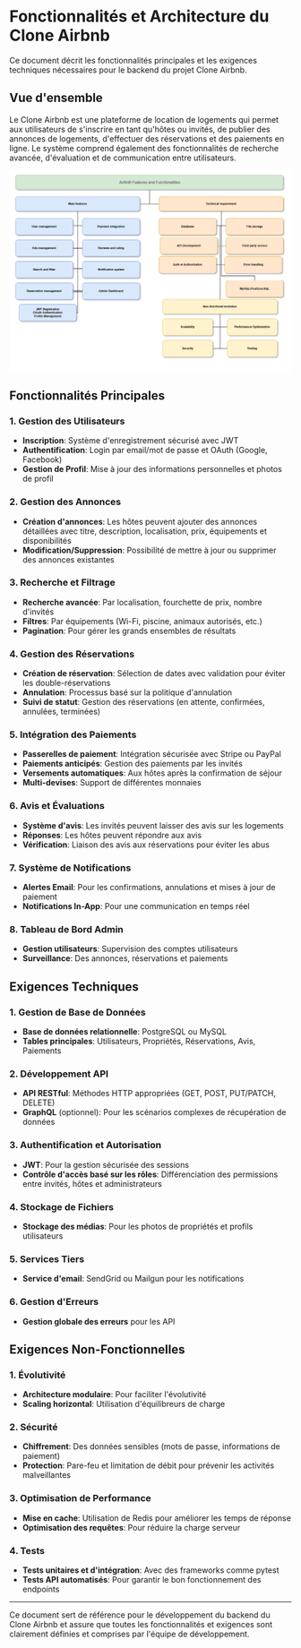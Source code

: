 # Fonctionnalités et Architecture du Clone Airbnb

Ce document décrit les fonctionnalités principales et les exigences techniques nécessaires pour le backend du projet Clone Airbnb.

## Vue d'ensemble

Le Clone Airbnb est une plateforme de location de logements qui permet aux utilisateurs de s'inscrire en tant qu'hôtes ou invités, de publier des annonces de logements, d'effectuer des réservations et des paiements en ligne. Le système comprend également des fonctionnalités de recherche avancée, d'évaluation et de communication entre utilisateurs.

![Diagramme des fonctionnalités du Clone Airbnb](./image.png)

## Fonctionnalités Principales

### 1. Gestion des Utilisateurs
- **Inscription**: Système d'enregistrement sécurisé avec JWT
- **Authentification**: Login par email/mot de passe et OAuth (Google, Facebook)
- **Gestion de Profil**: Mise à jour des informations personnelles et photos de profil

### 2. Gestion des Annonces
- **Création d'annonces**: Les hôtes peuvent ajouter des annonces détaillées avec titre, description, localisation, prix, équipements et disponibilités
- **Modification/Suppression**: Possibilité de mettre à jour ou supprimer des annonces existantes

### 3. Recherche et Filtrage
- **Recherche avancée**: Par localisation, fourchette de prix, nombre d'invités
- **Filtres**: Par équipements (Wi-Fi, piscine, animaux autorisés, etc.)
- **Pagination**: Pour gérer les grands ensembles de résultats

### 4. Gestion des Réservations
- **Création de réservation**: Sélection de dates avec validation pour éviter les double-réservations
- **Annulation**: Processus basé sur la politique d'annulation
- **Suivi de statut**: Gestion des réservations (en attente, confirmées, annulées, terminées)

### 5. Intégration des Paiements
- **Passerelles de paiement**: Intégration sécurisée avec Stripe ou PayPal
- **Paiements anticipés**: Gestion des paiements par les invités
- **Versements automatiques**: Aux hôtes après la confirmation de séjour
- **Multi-devises**: Support de différentes monnaies

### 6. Avis et Évaluations
- **Système d'avis**: Les invités peuvent laisser des avis sur les logements
- **Réponses**: Les hôtes peuvent répondre aux avis
- **Vérification**: Liaison des avis aux réservations pour éviter les abus

### 7. Système de Notifications
- **Alertes Email**: Pour les confirmations, annulations et mises à jour de paiement
- **Notifications In-App**: Pour une communication en temps réel

### 8. Tableau de Bord Admin
- **Gestion utilisateurs**: Supervision des comptes utilisateurs
- **Surveillance**: Des annonces, réservations et paiements

## Exigences Techniques

### 1. Gestion de Base de Données
- **Base de données relationnelle**: PostgreSQL ou MySQL
- **Tables principales**: Utilisateurs, Propriétés, Réservations, Avis, Paiements

### 2. Développement API
- **API RESTful**: Méthodes HTTP appropriées (GET, POST, PUT/PATCH, DELETE)
- **GraphQL** (optionnel): Pour les scénarios complexes de récupération de données

### 3. Authentification et Autorisation
- **JWT**: Pour la gestion sécurisée des sessions
- **Contrôle d'accès basé sur les rôles**: Différenciation des permissions entre invités, hôtes et administrateurs

### 4. Stockage de Fichiers
- **Stockage des médias**: Pour les photos de propriétés et profils utilisateurs

### 5. Services Tiers
- **Service d'email**: SendGrid ou Mailgun pour les notifications

### 6. Gestion d'Erreurs
- **Gestion globale des erreurs** pour les API

## Exigences Non-Fonctionnelles

### 1. Évolutivité
- **Architecture modulaire**: Pour faciliter l'évolutivité
- **Scaling horizontal**: Utilisation d'équilibreurs de charge

### 2. Sécurité
- **Chiffrement**: Des données sensibles (mots de passe, informations de paiement)
- **Protection**: Pare-feu et limitation de débit pour prévenir les activités malveillantes

### 3. Optimisation de Performance
- **Mise en cache**: Utilisation de Redis pour améliorer les temps de réponse
- **Optimisation des requêtes**: Pour réduire la charge serveur

### 4. Tests
- **Tests unitaires et d'intégration**: Avec des frameworks comme pytest
- **Tests API automatisés**: Pour garantir le bon fonctionnement des endpoints

---

Ce document sert de référence pour le développement du backend du Clone Airbnb et assure que toutes les fonctionnalités et exigences sont clairement définies et comprises par l'équipe de développement.